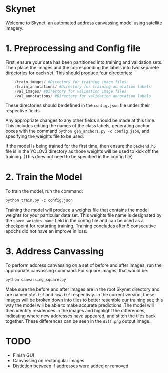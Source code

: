 # Skynet
Welcome to Skynet, an automated address canvassing model using satellite imagery.

# 1. Preprocessing and Config file
First, ensure your data has been partitioned into training and validation sets. Then place the images and the corresponding the labels into two separete directories for each set. This should produce four directories: 
```python
    /train_images/ #Directory for training image files
    /train_annotations/ #Directory for training annotation labels
    /val_images/ #Directory for validation image files
    /val_annotations/ #Directory for validation annotation labels
```
These directories should be defined in the ```config.json``` file under their respective fields. 

Any appropriate changes to any other fields should be made at this time. This includes editing the names of the 
class labels, generating anchor boxes with the command ```python gen_anchors.py -c config.json```, and specifying the weights file to be used. 

If the model is being trained for the first time, then ensure the ```backend.h5``` file is in the YOLOv3 directory as those
weights will be used to kick off the training. (This does not need to be specified in the config file) 

# 2. Train the Model
To train the model, run the command:

```python 
python train.py -c config.json
```

Training the model will produce a weights file that contains the model weights for your particular data set. 
This weights file name is designated by the ```saved_weights_name``` field in the config file and can be used
as a checkpoint for restarting training. Training concludes after 5 consecutive epochs did not have an improve in loss. 

# 3. Address Canvassing 
To perform address canvassing on a set of before and after images, run the appropriate canvassing command. For square images, that would be:

```python
python canvassing_square.py
```
Make sure the before and after images are in the root Skynet directory and are named ```old.tif``` and ```new.tif``` respectivly. In the current version, these images will be broken down into tiles to better resemble our training set; this way the model will be able to make accurate predictions. The model will then identify residences in the images and highlight the differences, indicating where new addresses have appeared, and stitch the tiles back together. These differences can be seen in the ```diff.png``` output image.  


# TODO 
+ Finish GUI
+ Canvassing on rectangular images
+ Distiction between if addresses were added or removed

